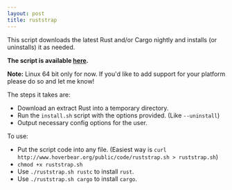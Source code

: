 ```yaml
---
layout: post
title: ruststrap
---
```


This script downloads the latest Rust and/or Cargo nightly and installs (or uninstalls) it as needed.

**The script is available [here](http://www.hoverbear.org/public/code/ruststrap.sh).**

**Note:** Linux 64 bit only for now. If you'd like to add support for your platform please do so and let me know!

The steps it takes are:

* Download an extract Rust into a temporary directory.
* Run the `install.sh` script with the options provided. (Like `--uninstall`)
* Output necessary config options for the user.

To use:

* Put the script code into any file. (Easiest way is `curl http://www.hoverbear.org/public/code/ruststrap.sh > ruststrap.sh`)
* `chmod +x ruststrap.sh`
* Use `./ruststrap.sh rustc` to install `rust`.
* Use `./ruststrap.sh cargo` to install `cargo`.
